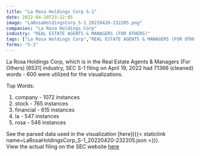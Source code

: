 ```yaml
---
title: "La Rosa Holdings Corp S-1"
date: 2022-04-20T23:22:05
image: "LaRosaHoldingsCorp_S-1_20220420-232205.png"
companies: "La Rosa Holdings Corp"
industry: "REAL ESTATE AGENTS & MANAGERS (FOR OTHERS)"
tags: ["La Rosa Holdings Corp","REAL ESTATE AGENTS & MANAGERS (FOR OTHERS)","04-19-2022","S-1"]
forms: "S-1"
---
```

La Rosa Holdings Corp, which is in the Real Estate Agents & Managers (For Others) [6531] industry, SEC S-1 filing on April 19, 2022 had 71366 (cleaned) words - 600 were utilized for the visualizations.

Top Words:
1. company - 1072 instances
2. stock - 765 instances
3. financial - 615 instances
4. la - 547 instances
5. rosa - 546 instances


See the parsed data used in the visualization [here]({{< staticlink name=LaRosaHoldingsCorp_S-1_20220420-232205.json >}}).  
View the actual filing on the SEC website [here](https://www.sec.gov/Archives/edgar/data/1879403/0001575872-22-000294.txt)